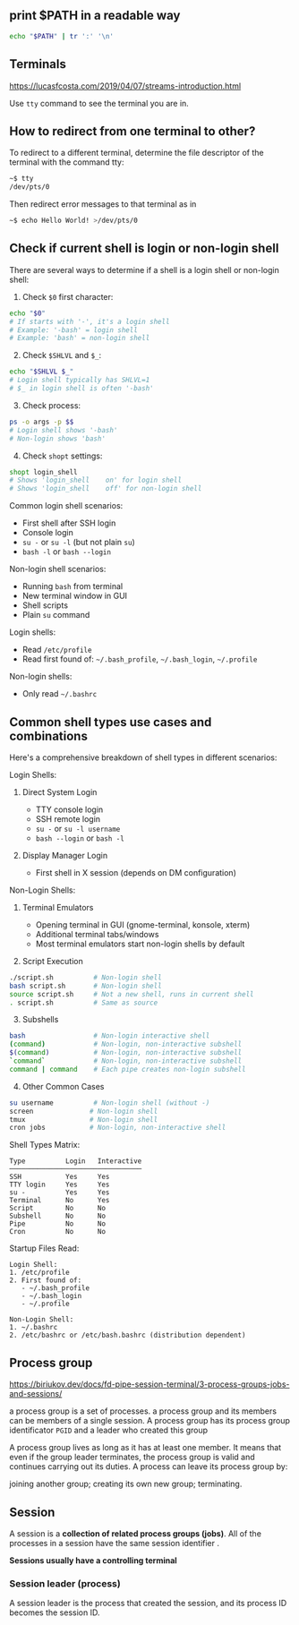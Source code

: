 
## print $PATH in a readable way

```sh
echo "$PATH" | tr ':' '\n'
```

## Terminals

https://lucasfcosta.com/2019/04/07/streams-introduction.html

Use `tty` command to see the terminal you are in.

## How to redirect from one terminal to other?
To redirect to a different terminal, determine the file descriptor of the terminal with the command tty:
```sh
~$ tty
/dev/pts/0
```
Then redirect error messages to that terminal as in
```sh
~$ echo Hello World! >/dev/pts/0
```

## Check if current shell is login or non-login shell

There are several ways to determine if a shell is a login shell or non-login shell:

1. Check `$0` first character:
```bash
echo "$0"
# If starts with '-', it's a login shell
# Example: '-bash' = login shell
# Example: 'bash' = non-login shell
```

2. Check `$SHLVL` and `$_`:
```bash
echo "$SHLVL $_"
# Login shell typically has SHLVL=1
# $_ in login shell is often '-bash'
```

3. Check process:
```bash
ps -o args -p $$
# Login shell shows '-bash'
# Non-login shows 'bash'
```

4. Check `shopt` settings:
```bash
shopt login_shell
# Shows 'login_shell    on' for login shell
# Shows 'login_shell    off' for non-login shell
```

Common login shell scenarios:
- First shell after SSH login
- Console login
- `su -` or `su -l` (but not plain `su`)
- `bash -l` or `bash --login`

Non-login shell scenarios:
- Running `bash` from terminal
- New terminal window in GUI
- Shell scripts
- Plain `su` command

Login shells:
- Read `/etc/profile`
- Read first found of: `~/.bash_profile`, `~/.bash_login`, `~/.profile`

Non-login shells:
- Only read `~/.bashrc`

## Common shell types use cases and combinations

Here's a comprehensive breakdown of shell types in different scenarios:

Login Shells:
1. Direct System Login
   - TTY console login
   - SSH remote login
   - `su -` or `su -l username`
   - `bash --login` or `bash -l`

2. Display Manager Login
   - First shell in X session (depends on DM configuration)

Non-Login Shells:
1. Terminal Emulators
   - Opening terminal in GUI (gnome-terminal, konsole, xterm)
   - Additional terminal tabs/windows
   - Most terminal emulators start non-login shells by default

2. Script Execution
```bash
./script.sh          # Non-login shell
bash script.sh       # Non-login shell
source script.sh     # Not a new shell, runs in current shell
. script.sh          # Same as source
```

3. Subshells
```bash
bash                 # Non-login interactive shell
(command)            # Non-login, non-interactive subshell
$(command)           # Non-login, non-interactive subshell
`command`            # Non-login, non-interactive subshell
command | command    # Each pipe creates non-login subshell
```

4. Other Common Cases
```bash
su username          # Non-login shell (without -)
screen              # Non-login shell
tmux                # Non-login shell
cron jobs           # Non-login, non-interactive shell
```

Shell Types Matrix:
```
Type          Login   Interactive
─────────────────────────────────
SSH           Yes     Yes
TTY login     Yes     Yes
su -          Yes     Yes
Terminal      No      Yes
Script        No      No
Subshell      No      No
Pipe          No      No
Cron          No      No
```

Startup Files Read:
```
Login Shell:
1. /etc/profile
2. First found of:
   - ~/.bash_profile
   - ~/.bash_login
   - ~/.profile

Non-Login Shell:
1. ~/.bashrc
2. /etc/bashrc or /etc/bash.bashrc (distribution dependent)
```

## Process group

https://biriukov.dev/docs/fd-pipe-session-terminal/3-process-groups-jobs-and-sessions/


a process group is a set of processes. a process group and its members can be members of a single session.
A process group has its process group identificator `PGID` and a leader who created this group

A process group lives as long as it has at least one member. It means that even if the group leader terminates, the process group is valid and continues carrying out its duties. A process can leave its process group by:

joining another group;
creating its own new group;
terminating.

## Session

A session is a **collection of related process groups (jobs)**. All of the processes in a session have the same session identifier . 

**Sessions usually have a controlling terminal**

### Session leader (process)
A session leader is the process that created the session, and its process ID becomes the session ID. 

